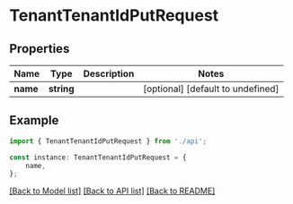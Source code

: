 # TenantTenantIdPutRequest


## Properties

Name | Type | Description | Notes
------------ | ------------- | ------------- | -------------
**name** | **string** |  | [optional] [default to undefined]

## Example

```typescript
import { TenantTenantIdPutRequest } from './api';

const instance: TenantTenantIdPutRequest = {
    name,
};
```

[[Back to Model list]](../README.md#documentation-for-models) [[Back to API list]](../README.md#documentation-for-api-endpoints) [[Back to README]](../README.md)
